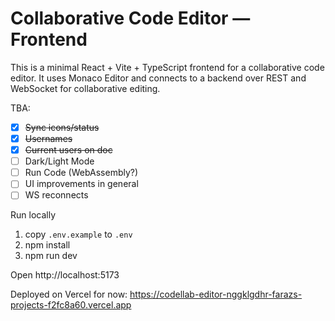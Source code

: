 # Collaborative Code Editor — Frontend

This is a minimal React + Vite + TypeScript frontend for a collaborative code editor. It uses Monaco Editor and connects to a backend over REST and WebSocket for collaborative editing.

TBA:
- [x] ~~Sync icons/status~~
- [x] ~~Usernames~~
- [x] ~~Current users on doc~~
- [ ] Dark/Light Mode
- [ ] Run Code (WebAssembly?)
- [ ] UI improvements in general
- [ ] WS reconnects

Run locally

1. copy `.env.example` to `.env`
2. npm install
3. npm run dev

Open http://localhost:5173

Deployed on Vercel for now: https://codellab-editor-nggklgdhr-farazs-projects-f2fc8a60.vercel.app
